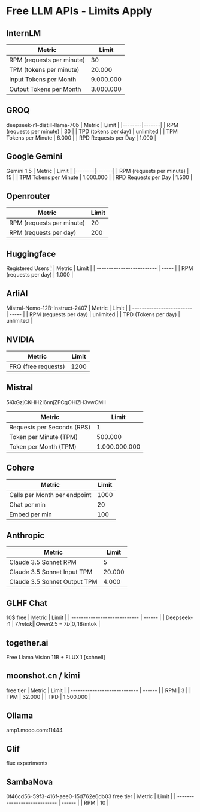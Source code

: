 # Free LLM APIs - Limits Apply

## InternLM

| Metric                    | Limit     |
| ------------------------- | --------- |
| RPM (requests per minute) | 30        |
| TPM (tokens per minute)   | 20.000    |
| Input Tokens per Month    | 9.000.000 |
| Output Tokens per Month   | 3.000.000 |

## GROQ

deepseek-r1-distill-llama-70b
| Metric | Limit |
|--------|-------|
| RPM (requests per minute) | 30 |
| TPD (tokens per day) | unlimited |
| TPM Tokens per Minute | 6.000 |
| RPD Requests per Day | 1.000 |

## Google Gemini

Gemini 1.5
| Metric | Limit |
|--------|-------|
| RPM (requests per minute) | 15 |
| TPM Tokens per Minute | 1.000.000 |
| RPD Requests per Day | 1.500 |

## Openrouter

| Metric                    | Limit |
| ------------------------- | ----- |
| RPM (requests per minute) | 20    |
| RPM (requests per day)    | 200   |

## Huggingface

Registered Users [¹]("https://huggingface.co/settings/tokens")
| Metric | Limit |
| ------------------------- | ----- |
| RPM (requests per day) | 1.000 |

## ArliAI

Mistral-Nemo-12B-Instruct-2407
| Metric | Limit |
| ------------------------- | ----- |
| RPM (requests per day) | unlimited |
| TPD (Tokens per day) | unlimited |

## NVIDIA

| Metric              | Limit |
| ------------------- | ----- |
| FRQ (free requests) | 1200  |

## Mistral

5KkGzjCKHH2I6nnjZFCgOHlZH3vwCMIl

| Metric                     | Limit         |
| -------------------------- | ------------- |
| Requests per Seconds (RPS) | 1             |
| Token per Minute (TPM)     | 500.000       |
| Token per Month (TPM)      | 1.000.000.000 |

## Cohere

| Metric                       | Limit |
| ---------------------------- | ----- |
| Calls per Month per endpoint | 1000  |
| Chat per min                 | 20    |
| Embed per min                | 100   |

## Anthropic

| Metric                       | Limit  |
| ---------------------------- | ------ |
| Claude 3.5 Sonnet RPM        | 5      |
| Claude 3.5 Sonnet Input TPM  | 20.000 |
| Claude 3.5 Sonnet Output TPM | 4.000  |

## GLHF Chat

10$ free
| Metric | Limit |
| ---------------------------- | ------ |
| Deepseek-r1 | 7$/mtok |
| Qwen2.5-7b | 0,18$/mtok |

## together.ai

Free Llama Vision 11B + FLUX.1 [schnell]

## moonshot.cn / kimi

free tier
| Metric | Limit |
| ---------------------------- | ------ |
| RPM | 3 |
| TPM | 32.000 |
| TPD | 1.500.000 |

## Ollama

amp1.mooo.com:11444

## Glif

flux experiments

## SambaNova

0f46cd56-59f3-416f-aee0-15d762e6db03
free tier
| Metric | Limit |
| ---------------------------- | ------ |
| RPM | 10 |
